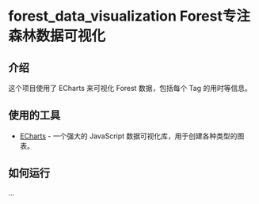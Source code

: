 # forest_data_visualization Forest专注森林数据可视化

## 介绍

这个项目使用了 ECharts 来可视化 Forest 数据，包括每个 Tag 的用时等信息。


## 使用的工具

- [ECharts](https://echarts.apache.org/) - 一个强大的 JavaScript 数据可视化库，用于创建各种类型的图表。

## 如何运行

...